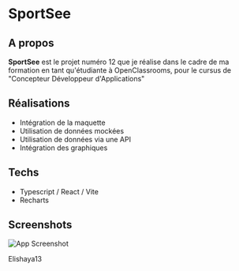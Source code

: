 # SportSee

## A propos

**SportSee** est le projet numéro 12 que je réalise dans le cadre de ma formation en tant qu'étudiante à OpenClassrooms, pour le cursus de "Concepteur Développeur d'Applications"

## Réalisations

- Intégration de la maquette
- Utilisation de données mockées
- Utilisation de données via une API
- Intégration des graphiques

## Techs

- Typescript / React / Vite
- Recharts

## Screenshots

![App Screenshot](https://i.ibb.co/Sdbr9xx/sportsee-screen.png)

Elishaya13
